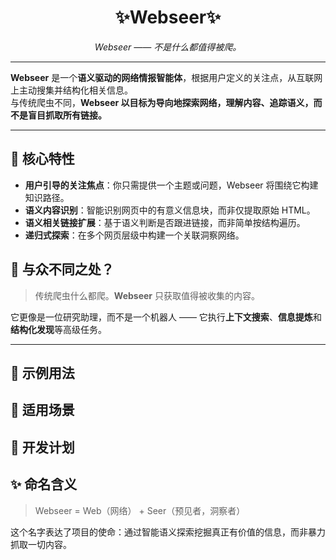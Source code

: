 
<div align='center'>

# ✨Webseer✨

_Webseer —— 不是什么都值得被爬。_


</div>

---

**Webseer** 是一个**语义驱动的网络情报智能体**，根据用户定义的关注点，从互联网上主动搜集并结构化相关信息。  
与传统爬虫不同，**Webseer 以目标为导向地探索网络，理解内容、追踪语义，而不是盲目抓取所有链接。**

---

## 🚀 核心特性

- **用户引导的关注焦点**：你只需提供一个主题或问题，Webseer 将围绕它构建知识路径。
- **语义内容识别**：智能识别网页中的有意义信息块，而非仅提取原始 HTML。
- **语义相关链接扩展**：基于语义判断是否跟进链接，而非简单按结构遍历。
- **递归式探索**：在多个网页层级中构建一个关联洞察网络。


## 🧠 与众不同之处？

> 传统爬虫什么都爬。**Webseer** 只获取值得被收集的内容。

它更像是一位研究助理，而不是一个机器人 —— 它执行**上下文搜索**、**信息提炼**和**结构化发现**等高级任务。

---


## 🧪 示例用法



## 💼 适用场景


## 📍 开发计划



## ✨ 命名含义

> Webseer = Web（网络） + Seer（预见者，洞察者）

这个名字表达了项目的使命：通过智能语义探索挖掘真正有价值的信息，而非暴力抓取一切内容。
